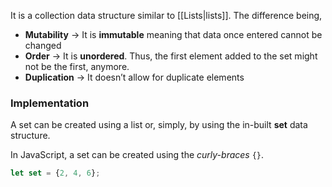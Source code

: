 It is a collection data structure similar to [[Lists|lists]]. The difference being, 

* **Mutability** → It is **immutable** meaning that data once entered cannot be changed
* **Order** → It is **unordered**. Thus, the first element added to the set might not be the first, anymore.
* **Duplication** → It doesn’t allow for duplicate elements

### Implementation
A set can be created using a list or, simply, by using the in-built **set** data structure.

In JavaScript, a set can be created using the *curly-braces* `{}`.
```js
let set = {2, 4, 6};
```
